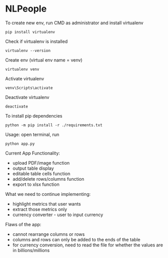 # NLPeople

To create new env, run CMD as administrator and install virtualenv

```
pip install virtualenv
```

Check if virtualenv is installed
```
virtualenv --version
```

Create env (virtual env name = venv)
```
virtualenv venv
```

Activate virtualenv
```
venv\Scripts\activate
```

Deactivate virtualenv
```
deactivate
```

To install pip dependencies
```
python -m pip install -r ./requirements.txt
```

Usage:
open terminal, run
```
python app.py
```

Current App Functionality:
- upload PDF/image function
- output table display
- editable table cells function
- add/delete rows/columns function
- export to xlsx function

What we need to continue implementing:
- highlight metrics that user wants
- extract those metrics only
- currency converter - user to input currency

Flaws of the app:
- cannot rearrange columns or rows
- columns and rows can only be added to the ends of the table
- for currency conversion, need to read the file for whether the values are in billions/millions
